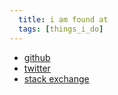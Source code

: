 ```yaml
---
  title: i am found at
  tags: [things_i_do]
---
```

  * [github](http://github.com/zspencer)
  * [twitter](http://twitter.com/zspencer)
  * [stack exchange](http://stackexchange.com/users/32761)
